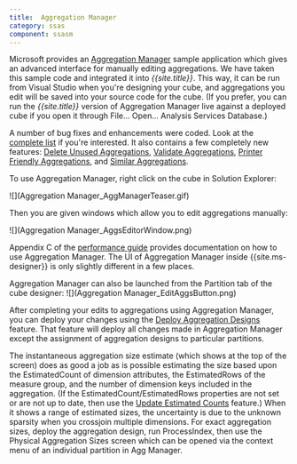 ```yaml
---
title:  Aggregation Manager
category: ssas
component: ssasm
---
```


Microsoft provides an [Aggregation Manager](http://www.codeplex.com/MSFTASProdSamples/Wiki/View.aspx?title=SS2005%21Readme%20for%20Aggregation%20Manager%20Sample&referringTitle=Home) sample application which gives an advanced interface for manually editing aggregations. We have taken this sample code and integrated it into *{{site.title}}*. This way, it can be run from Visual Studio when you're designing your cube, and aggregations you edit will be saved into your source code for the cube. (If you prefer, you can run the *{{site.title}}* version of Aggregation Manager live against a deployed cube if you open it through File... Open... Analysis Services Database.)

A number of bug fixes and enhancements were coded. Look at the [complete list](http://www.codeplex.com/MSFTASProdSamples/WorkItem/View.aspx?WorkItemId=268) if you're interested. It also contains a few completely new features: [Delete Unused Aggregations](../DeleteUnusedAggregations), [Validate Aggregations](../ValidateAggregations), [Printer Friendly Aggregations](../PrinterFriendlyAggregations), and [Similar Aggregations](../SimilarAggregations).

To use Aggregation Manager, right click on the cube in Solution Explorer:

![](Aggregation Manager_AggManagerTeaser.gif)

Then you are given windows which allow you to edit aggregations manually:

![](Aggregation Manager_AggsEditorWindow.png)

Appendix C of the [performance guide](http://download.microsoft.com/download/8/5/e/85eea4fa-b3bb-4426-97d0-7f7151b2011c/SSAS2005PerfGuide.doc) provides documentation on how to use Aggregation Manager. The UI of Aggregation Manager inside {{site.ms-designer}} is only slightly different in a few places.

Aggregation Manager can also be launched from the Partition tab of the cube designer:
![](Aggregation Manager_EditAggsButton.png)

After completing your edits to aggregations using Aggregation Manager, you can deploy your changes using the [Deploy Aggregation Designs](../DeployAggregationDesigns) feature. That feature will deploy all changes made in Aggregation Manager except the assignment of aggregation designs to particular partitions.

The instantaneous aggregation size estimate (which shows at the top of the screen) does as good a job as is possible estimating the size based upon the EstimatedCount of dimension attributes, the EstimatedRows of the measure group, and the number of dimension keys included in the aggregation. (If the EstimatedCount/EstimatedRows properties are not set or are not up to date, then use the [Update Estimated Counts](../UpdateEstimatedCounts) feature.) When it shows a range of estimated sizes, the uncertainty is due to the unknown sparsity when you crossjoin multiple dimensions. For exact aggregation sizes, deploy the aggregation design, run ProcessIndex, then use the Physical Aggregation Sizes screen which can be opened via the context menu of an individual partition in Agg Manager.